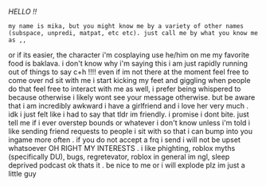 
*HELLO !!*

    my name is mika, but you might know me by a variety of other names (subspace, unpredi, matpat, etc etc). just call me by what you know me as ,, 
or if its easier, the character i'm cosplaying
    use he/him on me
    my favorite food is baklava. i don't know why i'm saying this i am just rapidly running out of things to say
    c+h !!!! even if im not there at the moment feel free to come over nd sit with me i start kicking my feet and giggling when people do that
     feel free to interact with me as well, i prefer being whispered to because otherwise i likely wont see your message otherwise. but be aware that i am incredibly awkward
      i have a girlfriend and i love her very much . idk i just felt like i had to say that
       tldr im friendly. i promise i dont bite. just tell me if i ever overstep bounds or whatever i don't know unless i'm told
        i like sending friend requests to people i sit with so that i can bump into you ingame more often . if you do not accept a frq i send i will not be upset whatsoever
          OH RIGHT MY INTERESTS . i like phighting, roblox myths (specifically DU), bugs, regretevator, roblox in general im ngl, sleep deprived podcast
           ok thats it . be nice to me or i will explode plz im just a little guy

